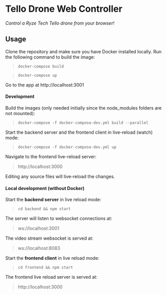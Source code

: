 
# Tello Drone Web Controller
*Control a Ryze Tech Tello drone from your browser!*

## Usage
Clone the repository and make sure you have Docker installed locally.
Run the following command to build the image:
> `docker-compose build`

> `docker-compose up`

Go to the app at http://localhost:3001


#### Development

Build the images (only needed initially since the node_modules folders are not mounted): 
> `docker-compose -f docker-compose-dev.yml build --parallel`

Start the backend server and the frontend client in live-reload (watch) mode:
> `docker-compose -f docker-compose-dev.yml up`

Navigate to the frontend live-reload server:
> http://localhost:3000

Editing any source files will live-reload the changes.


#### Local development (without Docker)

Start the **backend server** in live reload mode: 
> `cd backend && npm start`

The server will listen to websocket connections at:
> ws://localhost:3001

The video stream websocket is served at:
> ws://localhost:8083


Start the **frontend client** in live reload mode:
> `cd frontend && npm start` 

The frontend live reload server is served at:
> http://localhost:3000
